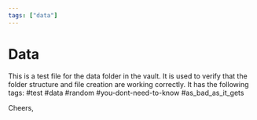 ```yaml
---
tags: ["data"]
---
```

# Data

This is a test file for the data folder in the vault. 
It is used to verify that the folder structure and file creation are working correctly.
It has the following tags: #test #data #random #you-dont-need-to-know #as_bad_as_it_gets

Cheers,